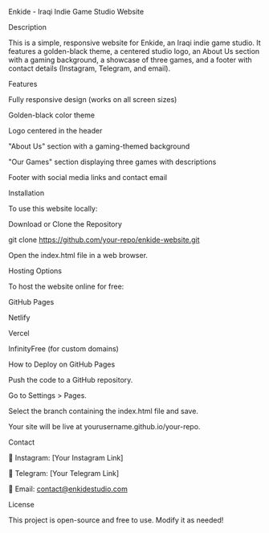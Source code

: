 Enkide - Iraqi Indie Game Studio Website

Description

This is a simple, responsive website for Enkide, an Iraqi indie game studio. It features a golden-black theme, a centered studio logo, an About Us section with a gaming background, a showcase of three games, and a footer with contact details (Instagram, Telegram, and email).

Features

Fully responsive design (works on all screen sizes)

Golden-black color theme

Logo centered in the header

"About Us" section with a gaming-themed background

"Our Games" section displaying three games with descriptions

Footer with social media links and contact email

Installation

To use this website locally:

Download or Clone the Repository

git clone https://github.com/your-repo/enkide-website.git

Open the index.html file in a web browser.

Hosting Options

To host the website online for free:

GitHub Pages

Netlify

Vercel

InfinityFree (for custom domains)

How to Deploy on GitHub Pages

Push the code to a GitHub repository.

Go to Settings > Pages.

Select the branch containing the index.html file and save.

Your site will be live at yourusername.github.io/your-repo.

Contact

📸 Instagram: [Your Instagram Link]

📢 Telegram: [Your Telegram Link]

📧 Email: contact@enkidestudio.com

License

This project is open-source and free to use. Modify it as needed!
